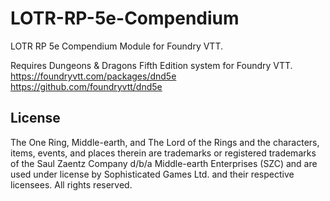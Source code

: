 # LOTR-RP-5e-Compendium
LOTR RP 5e Compendium Module for Foundry VTT. 

Requires Dungeons & Dragons Fifth Edition system for Foundry VTT.
https://foundryvtt.com/packages/dnd5e
https://github.com/foundryvtt/dnd5e

## License
The One Ring, Middle-­earth, and The Lord of the Rings and the characters, items, events, and places therein are trademarks or registered trademarks of the Saul Zaentz Company d/b/a Middle-­earth Enterprises (SZC) and are used under license by Sophisticated Games Ltd. and their respective licensees. All rights reserved.
